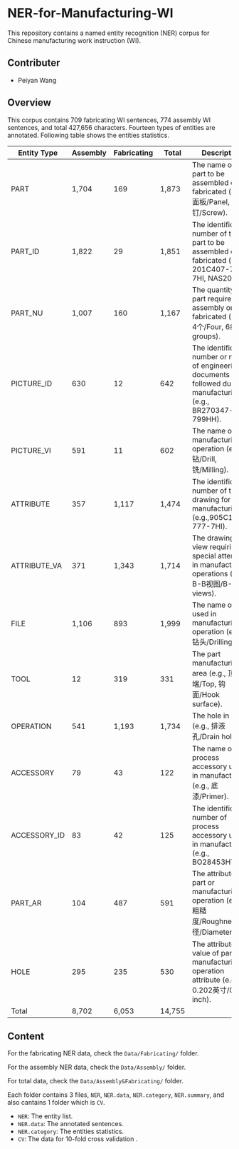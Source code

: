 # NER-for-Manufacturing-WI

This repository contains a named entity recognition (NER) corpus for Chinese manufacturing work instruction (WI).

## Contributer
- Peiyan Wang

## Overview
This corpus contains 709 fabricating WI sentences,  774 assembly WI sentences,  and total 427,656 characters.  Fourteen types of entities are annotated. Following table shows the entities statistics.

| Entity Type | Assembly | Fabricating | Total | Description |
| -- | -- | -- | -- | -- |
| PART | 1,704 | 169 | 1,873 | The name of the part to be assembled or fabricated (e.g., 面板/Panel, 螺钉/Screw). |
| PART_ID |  1,822 | 29 | 1,851 | The identification number of the part to be assembled or fabricated (e.g., 201C407-777-7HI, NAS20426). |
| PART_NU | 1,007 | 160 | 1,167 | The quantity of part required for assembly or fabricated (e.g., 4个/Four, 6组/6 groups). |
| PICTURE_ID | 630 | 12 | 642 | The identification number or name of engineering documents to be followed during manufacturing (e.g., BR270347-799HH). |
| PICTURE_VI | 591 | 11 | 602 | The name of manufacturing operation (e.g., 钻/Drill, 铣/Milling). |
| ATTRIBUTE | 357 | 1,117 | 1,474 | The identification number of the drawing for manufacturing (e.g.,905C1877-777-7HI). |
| ATTRIBUTE_VA | 371 | 1,343 | 1,714 | The drawing view requiring special attention in manufacturing operations (e.g., B-B视图/B-B views). |
| FILE | 1,106 | 893 | 1,999 | The name of tool used in manufacturing operation (e.g., 钻头/Drilling bit). |
| TOOL | 12 | 319 | 331 | The part manufacturing area (e.g., 顶端/Top, 钩面/Hook surface). |
| OPERATION | 541 | 1,193 | 1,734 | The hole in part (e.g., 排液孔/Drain hole). |
| ACCESSORY | 79 | 43 | 122 | The name of process accessory used in manufacturing (e.g., 底漆/Primer). |
| ACCESSORY_ID | 83 | 42 | 125 | The identification number of process accessory used in manufacturing (e.g., BO28453HT). |
| PART_AR | 104 | 487 | 591 | The attribute of part or manufacturing operation (e.g., 粗糙度/Roughness, 孔径/Diameter). |
| HOLE | 295 | 235 | 530 | The attribute value of part or manufacturing operation attribute (e.g., 0.202英寸/0.202 inch).
| Total | 8,702  | 6,053  | 14,755 |   |

## Content

For the fabricating NER data, check the `Data/Fabricating/` folder.

For the assembly NER data, check the `Data/Assembly/` folder.

For total data, check the `Data/Assembly&Fabricating/` folder.

Each folder contains 3 files, `NER`, `NER.data`, `NER.category`,  `NER.summary`, and also cantains 1 folder which is `CV`.

- `NER`: The entity list.
- `NER.data`: The annotated sentences.
- `NER.category`: The entities statistics.
- `CV`: The data for 10-fold cross validation .
